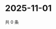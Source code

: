 # 2025-11-01

共 0 条

<!-- BEGIN ZHIHUQUESTIONS -->
<!-- 最后更新时间 Sat Nov 01 2025 16:13:44 GMT+0800 (China Standard Time) -->

<!-- END ZHIHUQUESTIONS -->
